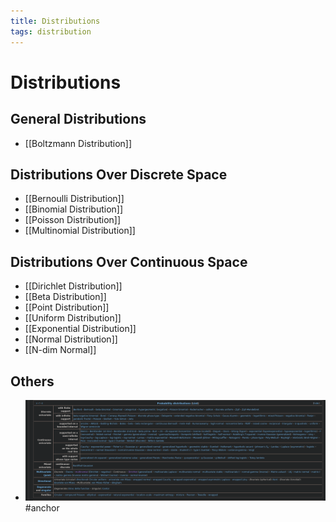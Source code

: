 ```yaml
---
title: Distributions
tags: distribution
---
```


# Distributions

## General Distributions
- [[Boltzmann Distribution]]

## Distributions Over Discrete Space
- [[Bernoulli Distribution]]
- [[Binomial Distribution]]
- [[Poisson Distribution]]
- [[Multinomial Distribution]]

## Distributions Over Continuous Space
- [[Dirichlet Distribution]]
- [[Beta Distribution]]
- [[Point Distribution]]
- [[Uniform Distribution]]
- [[Exponential Distribution]]
- [[Normal Distribution]]
- [[N-dim Normal]]

## Others
- ![im](assets/Pasted%20Image%2020220324120913.png)
#anchor




















































